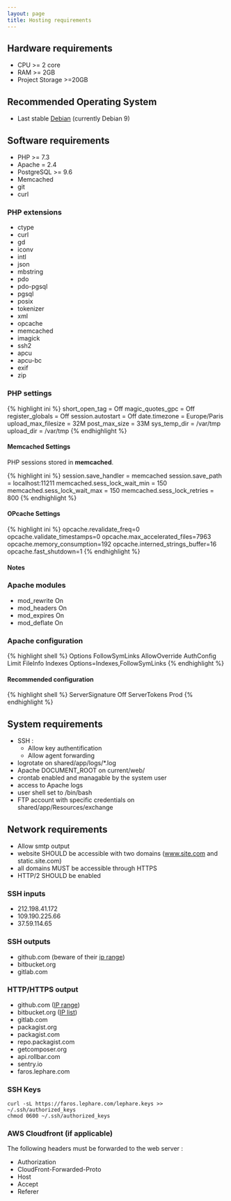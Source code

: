 ```yaml
---
layout: page
title: Hosting requirements
---
```


## Hardware requirements

 * CPU >= 2 core
 * RAM >= 2GB
 * Project Storage >=20GB

## Recommended Operating System

 * Last stable [Debian](https://www.debian.org) (currently Debian 9)

## Software requirements

 - PHP >= 7.3
 - Apache = 2.4
 - PostgreSQL >= 9.6
 - Memcached
 - git
 - curl

### PHP extensions

   * ctype
   * curl
   * gd
   * iconv
   * intl
   * json
   * mbstring
   * pdo
   * pdo-pgsql
   * pgsql
   * posix
   * tokenizer
   * xml
   * opcache
   * memcached
   * imagick
   * ssh2
   * apcu
   * apcu-bc
   * exif
   * zip

### PHP settings

{% highlight ini %}
short_open_tag = Off
magic_quotes_gpc = Off
register_globals = Off
session.autostart = Off
date.timezone = Europe/Paris
upload_max_filesize = 32M
post_max_size = 33M
sys_temp_dir = /var/tmp
upload_dir = /var/tmp
{% endhighlight %}

#### Memcached Settings

PHP sessions stored in **memcached**.

{% highlight ini %}
session.save_handler = memcached
session.save_path = localhost:11211
memcached.sess_lock_wait_min = 150
memcached.sess_lock_wait_max = 150
memcached.sess_lock_retries = 800
{% endhighlight %}

#### OPcache Settings

{% highlight ini %}
opcache.revalidate_freq=0
opcache.validate_timestamps=0
opcache.max_accelerated_files=7963
opcache.memory_consumption=192
opcache.interned_strings_buffer=16
opcache.fast_shutdown=1
{% endhighlight %}

#### Notes

### Apache modules

   * mod_rewrite On
   * mod_headers On
   * mod_expires On
   * mod_deflate On

### Apache configuration

{% highlight shell %}
Options FollowSymLinks
AllowOverride AuthConfig Limit FileInfo Indexes Options=Indexes,FollowSymLinks
{% endhighlight %}

#### Recommended configuration

{% highlight shell %}
ServerSignature Off
ServerTokens Prod
{% endhighlight %}

## System requirements

 - SSH :
   * Allow key authentification
   * Allow agent forwarding
 - logrotate on shared/app/logs/*.log
 - Apache DOCUMENT_ROOT on current/web/
 - crontab enabled and managable by the system user
 - access to Apache logs
 - user shell set to /bin/bash
 - FTP account with specific credentials on shared/app/Resources/exchange

## Network requirements

 * Allow smtp output
 * website SHOULD be accessible with two domains (www.site.com and static.site.com)
 * all domains MUST be accessible through HTTPS
 * HTTP/2 SHOULD be enabled

### SSH inputs

 * 212.198.41.172
 * 109.190.225.66
 * 37.59.114.65

### SSH outputs

 * github.com (beware of their [ip range](https://help.github.com/articles/what-ip-addresses-does-github-use-that-i-should-whitelist))
 * bitbucket.org
 * gitlab.com

### HTTP/HTTPS output

 * github.com ([IP range](https://help.github.com/articles/what-ip-addresses-does-github-use-that-i-should-whitelist))
 * bitbucket.org ([IP list](https://confluence.atlassian.com/bitbucket/what-are-the-bitbucket-cloud-ip-addresses-i-should-use-to-configure-my-corporate-firewall-343343385.html))
 * gitlab.com
 * packagist.org
 * packagist.com
 * repo.packagist.com
 * getcomposer.org
 * api.rollbar.com
 * sentry.io
 * faros.lephare.com

### SSH Keys

```shell
curl -sL https://faros.lephare.com/lephare.keys >> ~/.ssh/authorized_keys
chmod 0600 ~/.ssh/authorized_keys
```
### AWS Cloudfront (if applicable)

The following headers must be forwarded to the web server :

 * Authorization
 * CloudFront-Forwarded-Proto
 * Host
 * Accept
 * Referer

